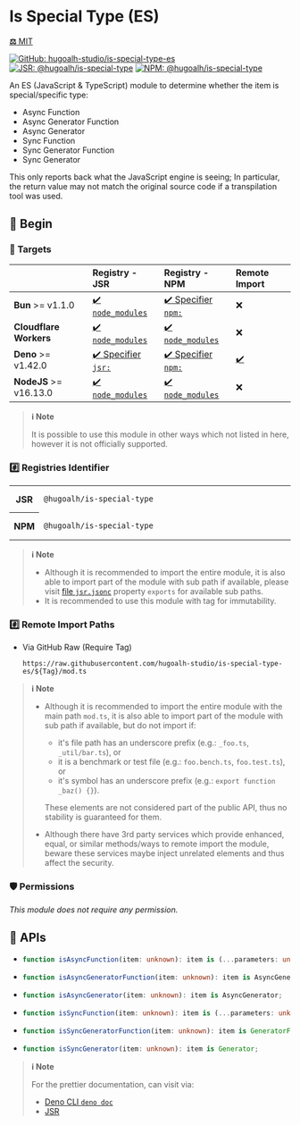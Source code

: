 # Is Special Type (ES)

[**⚖️** MIT](./LICENSE.md)

[![GitHub: hugoalh-studio/is-special-type-es](https://img.shields.io/github/v/release/hugoalh-studio/is-special-type-es?label=hugoalh-studio/is-special-type-es&labelColor=181717&logo=github&logoColor=ffffff&sort=semver&style=flat "GitHub: hugoalh-studio/is-special-type-es")](https://github.com/hugoalh-studio/is-special-type-es)
[![JSR: @hugoalh/is-special-type](https://img.shields.io/jsr/v/@hugoalh/is-special-type?label=JSR%20@hugoalh/is-special-type&labelColor=F7DF1E&logoColor=000000&style=flat "JSR: @hugoalh/is-special-type")](https://jsr.io/@hugoalh/is-special-type)
[![NPM: @hugoalh/is-special-type](https://img.shields.io/npm/v/@hugoalh/is-special-type?label=@hugoalh/is-special-type&labelColor=CB3837&logo=npm&logoColor=ffffff&style=flat "NPM: @hugoalh/is-special-type")](https://www.npmjs.com/package/@hugoalh/is-special-type)

An ES (JavaScript & TypeScript) module to determine whether the item is special/specific type:

- Async Function
- Async Generator Function
- Async Generator
- Sync Function
- Sync Generator Function
- Sync Generator

This only reports back what the JavaScript engine is seeing; In particular, the return value may not match the original source code if a transpilation tool was used.

## 🔰 Begin

### 🎯 Targets

|  | **Registry - JSR** | **Registry - NPM** | **Remote Import** |
|:--|:--|:--|:--|
| **Bun** >= v1.1.0 | [✔️ `node_modules`](https://jsr.io/docs/npm-compatibility) | [✔️ Specifier `npm:`](https://bun.sh/docs/runtime/autoimport) | ❌ |
| **Cloudflare Workers** | [✔️ `node_modules`](https://jsr.io/docs/with/cloudflare-workers) | [✔️ `node_modules`](https://docs.npmjs.com/using-npm-packages-in-your-projects) | ❌ |
| **Deno** >= v1.42.0 | [✔️ Specifier `jsr:`](https://jsr.io/docs/with/deno) | [✔️ Specifier `npm:`](https://docs.deno.com/runtime/manual/node/npm_specifiers) | [✔️](https://docs.deno.com/runtime/manual/basics/modules/#remote-import) |
| **NodeJS** >= v16.13.0 | [✔️ `node_modules`](https://jsr.io/docs/with/node) | [✔️ `node_modules`](https://docs.npmjs.com/using-npm-packages-in-your-projects) | ❌ |

> **ℹ️ Note**
>
> It is possible to use this module in other ways which not listed in here, however it is not officially supported.

### #️⃣ Registries Identifier

<table>
<tr>
<th>JSR</th>
<td width="100%">

```
@hugoalh/is-special-type
```

</td>
</tr>
<tr>
<th>NPM</th>
<td width="100%">

```
@hugoalh/is-special-type
```

</td>
</tr>
</table>

> **ℹ️ Note**
>
> - Although it is recommended to import the entire module, it is also able to import part of the module with sub path if available, please visit [file `jsr.jsonc`](./jsr.jsonc) property `exports` for available sub paths.
> - It is recommended to use this module with tag for immutability.

### #️⃣ Remote Import Paths

- Via GitHub Raw (Require Tag)
  ```
  https://raw.githubusercontent.com/hugoalh-studio/is-special-type-es/${Tag}/mod.ts
  ```

> **ℹ️ Note**
>
> - Although it is recommended to import the entire module with the main path `mod.ts`, it is also able to import part of the module with sub path if available, but do not import if:
>
>   - it's file path has an underscore prefix (e.g.: `_foo.ts`, `_util/bar.ts`), or
>   - it is a benchmark or test file (e.g.: `foo.bench.ts`, `foo.test.ts`), or
>   - it's symbol has an underscore prefix (e.g.: `export function _baz() {}`).
>
>   These elements are not considered part of the public API, thus no stability is guaranteed for them.
> - Although there have 3rd party services which provide enhanced, equal, or similar methods/ways to remote import the module, beware these services maybe inject unrelated elements and thus affect the security.

### 🛡️ Permissions

*This module does not require any permission.*

## 🧩 APIs

- ```ts
  function isAsyncFunction(item: unknown): item is (...parameters: unknown[]) => Promise<unknown>;
  ```
- ```ts
  function isAsyncGeneratorFunction(item: unknown): item is AsyncGeneratorFunction;
  ```
- ```ts
  function isAsyncGenerator(item: unknown): item is AsyncGenerator;
  ```
- ```ts
  function isSyncFunction(item: unknown): item is (...parameters: unknown[]) => Exclude<unknown, Promise<unknown>>;
  ```
- ```ts
  function isSyncGeneratorFunction(item: unknown): item is GeneratorFunction;
  ```
- ```ts
  function isSyncGenerator(item: unknown): item is Generator;
  ```

> **ℹ️ Note**
>
> For the prettier documentation, can visit via:
>
> - [Deno CLI `deno doc`](https://deno.land/manual/tools/documentation_generator)
> - [JSR](https://jsr.io/@hugoalh/is-special-type)

